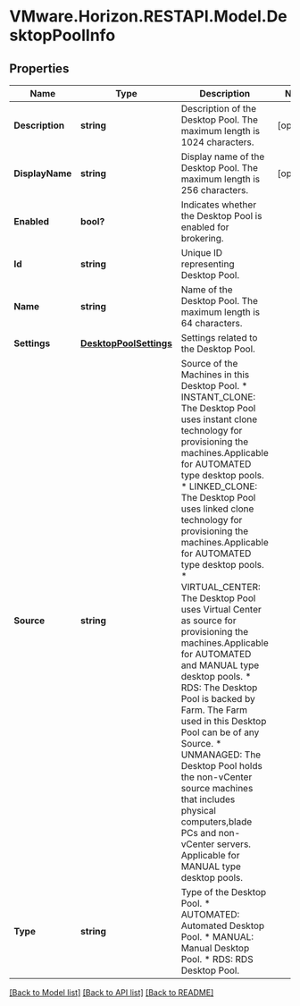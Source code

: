 # VMware.Horizon.RESTAPI.Model.DesktopPoolInfo
## Properties

Name | Type | Description | Notes
------------ | ------------- | ------------- | -------------
**Description** | **string** | Description of the Desktop Pool. The maximum length is 1024 characters. | [optional] 
**DisplayName** | **string** | Display name of the Desktop Pool. The maximum length is 256 characters. | [optional] 
**Enabled** | **bool?** | Indicates whether the Desktop Pool is enabled for brokering. | 
**Id** | **string** | Unique ID representing Desktop Pool. | 
**Name** | **string** | Name of the Desktop Pool. The maximum length is 64 characters. | 
**Settings** | [**DesktopPoolSettings**](DesktopPoolSettings.md) | Settings related to the Desktop Pool. | 
**Source** | **string** | Source of the Machines in this Desktop Pool. * INSTANT_CLONE: The Desktop Pool uses instant clone technology for provisioning the machines.Applicable for AUTOMATED type desktop pools. * LINKED_CLONE: The Desktop Pool uses linked clone technology for provisioning the machines.Applicable for AUTOMATED type desktop pools. * VIRTUAL_CENTER: The Desktop Pool uses Virtual Center as source for provisioning the machines.Applicable for AUTOMATED and MANUAL type desktop pools. * RDS: The Desktop Pool is backed by Farm. The Farm used in this Desktop Pool can be of any Source. * UNMANAGED: The Desktop Pool holds the non-vCenter source machines that includes physical computers,blade PCs and non-vCenter servers. Applicable for MANUAL type desktop pools. | 
**Type** | **string** | Type of the Desktop Pool. * AUTOMATED: Automated Desktop Pool. * MANUAL: Manual Desktop Pool. * RDS: RDS Desktop Pool. | 

[[Back to Model list]](../README.md#documentation-for-models) [[Back to API list]](../README.md#documentation-for-api-endpoints) [[Back to README]](../README.md)

